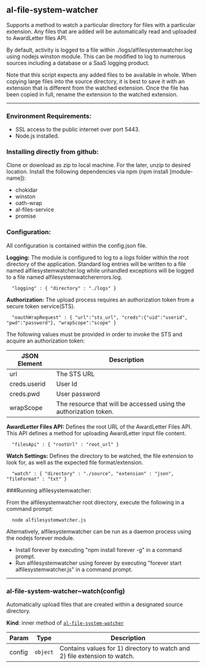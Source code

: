 <a name="module_al-file-system-watcher"></a>
## al-file-system-watcher
Supports a method to watch a particular directory for files with a particular extension.                 Any files that are added will be automatically read and uploaded to AwardLetter files API.By default, activity is logged to a file within ./logs/alfilesystemwatcher.log usingnodejs winston module. This can be modified to log to numerous sources including adatabase or a SaaS logging product.  Note that this script expects any added files to be available in whole. When copying large filesinto the source directory, it is best to save it with an extension that is different from thewatched extension. Once the file has been copied in full, rename the extension to the watchedextension.***### Environment Requirements:* SSL access to the public internet over port 5443.* Node.js installed.### Installing directly from github:Clone or download as zip to local machine. For the later, unzip to desired location.Install the following dependencies via npm (npm install [module-name]):* chokidar* winston* oath-wrap* al-files-service* promise### Configuration:All configuration is contained within the config.json file.**Logging:** The module is configured to log to a _logs_ folder within the root directory of the application.Standard log entries will be written to a file named alfilesystemwatcher.log while unhandled exceptions willbe logged to a file named alfilesystemwatchererrors.log.      "logging" : { "directory" : "./logs" }**Authorization:** The upload process requires an authorization token from a secure token service(STS).      "oauthWrapRequest" : { "url":"sts_url", "creds":{"uid":"userid", "pwd":"password"}, "wrapScope":"scope" }The following values must be provided in order to invoke the STS and acquire an authorization token:JSON Element | Description-------------|--------------------------------------------------------------------------url | The STS URLcreds.userid | User Idcreds.pwd | User passwordwrapScope | The resource that will be accessed using the authorization token.**AwardLetter Files API:** Defines the root URL of the AwardLetter Files API. This API defines a methodfor uploading AwardLetter input file content.      "filesApi" : { "rootUrl" : "root_url" }**Watch Settings:** Defines the directory to be watched, the file extension to look for, as well as theexpected file format/extension.      "watch" : { "directory" : "./source", "extension" : "json", "fileFormat" : "txt" }###Running alfilesystemwatcher:From the alfilesystemwatcher root directory, execute the following in a command prompt:      node alfilesystemwatcher.jsAlternatively, alfilesystemwatcher can be run as a daemon process using the nodejs forever module. * Install forever by executing "npm install forever -g" in a command prompt.* Run alfilesystemwatcher using forever by executing "forever start alfilesystemwatcher.js" in a command prompt.***

<a name="module_al-file-system-watcher..watch"></a>
### al-file-system-watcher~watch(config)
Automatically upload files that are created within a designated source directory.

**Kind**: inner method of <code>[al-file-system-watcher](#module_al-file-system-watcher)</code>  

| Param | Type | Description |
| --- | --- | --- |
| config | <code>object</code> | Contains values for 1) directory to watch and 2) file extension to watch. |

